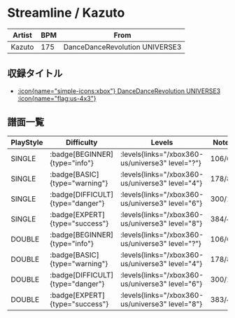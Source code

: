 # Streamline / Kazuto

|Artist|BPM|From|
|------|---|----|
|Kazuto|175|DanceDanceRevolution UNIVERSE3|

## 収録タイトル

- [:icon{name="simple-icons:xbox"} DanceDanceRevolution UNIVERSE3 :icon{name="flag:us-4x3"}](/xbox360-us/universe3)

## 譜面一覧

|PlayStyle|Difficulty|Levels|Notes|Movie|
|---------|----------|------|-----|-----|
|SINGLE| :badge[BEGINNER]{type="info"}| :levels{links="/xbox360-us/universe3" level="?"}|106/6||
|SINGLE| :badge[BASIC]{type="warning"}| :levels{links="/xbox360-us/universe3" level="4"}|178/8||
|SINGLE| :badge[DIFFICULT]{type="danger"}| :levels{links="/xbox360-us/universe3" level="6"}|300/14||
|SINGLE| :badge[EXPERT]{type="success"}| :levels{links="/xbox360-us/universe3" level="8"}|384/4||
|DOUBLE| :badge[BEGINNER]{type="info"}| :levels{links="/xbox360-us/universe3" level="?"}|106/6||
|DOUBLE| :badge[BASIC]{type="warning"}| :levels{links="/xbox360-us/universe3" level="4"}|178/8||
|DOUBLE| :badge[DIFFICULT]{type="danger"}| :levels{links="/xbox360-us/universe3" level="6"}|300/14||
|DOUBLE| :badge[EXPERT]{type="success"}| :levels{links="/xbox360-us/universe3" level="8"}|383/4||
